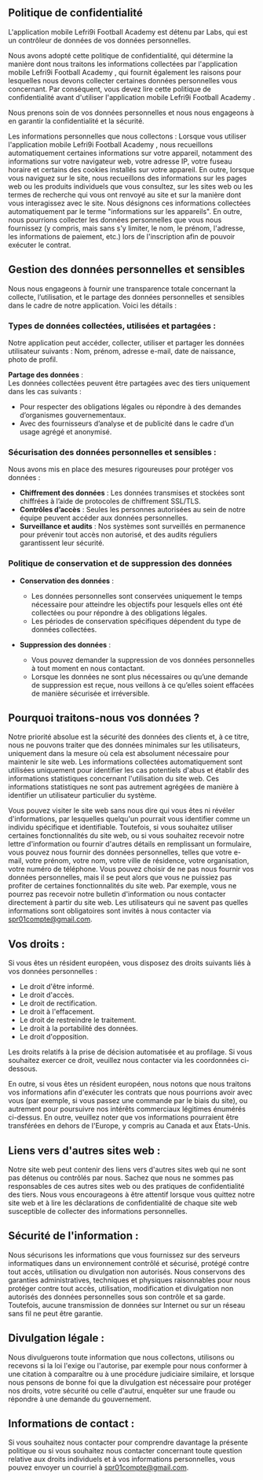 ## Politique de confidentialité
L'application mobile Lefri9i Football Academy est détenu par  Labs, qui est un contrôleur de données de vos données personnelles.

Nous avons adopté cette politique de confidentialité, qui détermine la manière dont nous traitons les informations collectées par l'application mobile Lefri9i Football Academy , qui fournit également les raisons pour lesquelles nous devons collecter certaines données personnelles vous concernant. Par conséquent, vous devez lire cette politique de confidentialité avant d'utiliser l'application mobile Lefri9i Football Academy .

Nous prenons soin de vos données personnelles et nous nous engageons à en garantir la confidentialité et la sécurité.

Les informations personnelles que nous collectons :
Lorsque vous utiliser l'application mobile Lefri9i Football Academy , nous recueillons automatiquement certaines informations sur votre appareil, notamment des informations sur votre navigateur web, votre adresse IP, votre fuseau horaire et certains des cookies installés sur votre appareil. En outre, lorsque vous naviguez sur le site, nous recueillons des informations sur les pages web ou les produits individuels que vous consultez, sur les sites web ou les termes de recherche qui vous ont renvoyé au site et sur la manière dont vous interagissez avec le site. Nous désignons ces informations collectées automatiquement par le terme "informations sur les appareils". En outre, nous pourrions collecter les données personnelles que vous nous fournissez (y compris, mais sans s'y limiter, le nom, le prénom, l'adresse, les informations de paiement, etc.) lors de l'inscription afin de pouvoir exécuter le contrat.

## Gestion des données personnelles et sensibles

Nous nous engageons à fournir une transparence totale concernant la collecte, l’utilisation, et le partage des données personnelles et sensibles dans le cadre de notre application. Voici les détails :  

### Types de données collectées, utilisées et partagées :
Notre application peut accéder, collecter, utiliser et partager les données utilisateur suivants :  Nom, prénom, adresse e-mail, date de naissance, photo de profil.  

**Partage des données** :  
Les données collectées peuvent être partagées avec des tiers uniquement dans les cas suivants :  
- Pour respecter des obligations légales ou répondre à des demandes d’organismes gouvernementaux.  
- Avec des fournisseurs d’analyse et de publicité dans le cadre d’un usage agrégé et anonymisé.  

### Sécurisation des données personnelles et sensibles : 
Nous avons mis en place des mesures rigoureuses pour protéger vos données :  
- **Chiffrement des données** : Les données transmises et stockées sont chiffrées à l’aide de protocoles de chiffrement SSL/TLS.  
- **Contrôles d’accès** : Seules les personnes autorisées au sein de notre équipe peuvent accéder aux données personnelles.  
- **Surveillance et audits** : Nos systèmes sont surveillés en permanence pour prévenir tout accès non autorisé, et des audits réguliers garantissent leur sécurité.  

### Politique de conservation et de suppression des données
- **Conservation des données** :
  - Les données personnelles sont conservées uniquement le temps nécessaire pour atteindre les objectifs pour lesquels elles ont été collectées ou pour répondre à des obligations légales.  
  - Les périodes de conservation spécifiques dépendent du type de données collectées.  

- **Suppression des données** :  
  - Vous pouvez demander la suppression de vos données personnelles à tout moment en nous contactant.  
  - Lorsque les données ne sont plus nécessaires ou qu’une demande de suppression est reçue, nous veillons à ce qu’elles soient effacées de manière sécurisée et irréversible.

## Pourquoi traitons-nous vos données ?
Notre priorité absolue est la sécurité des données des clients et, à ce titre, nous ne pouvons traiter que des données minimales sur les utilisateurs, uniquement dans la mesure où cela est absolument nécessaire pour maintenir le site web. Les informations collectées automatiquement sont utilisées uniquement pour identifier les cas potentiels d'abus et établir des informations statistiques concernant l'utilisation du site web. Ces informations statistiques ne sont pas autrement agrégées de manière à identifier un utilisateur particulier du système.

Vous pouvez visiter le site web sans nous dire qui vous êtes ni révéler d'informations, par lesquelles quelqu'un pourrait vous identifier comme un individu spécifique et identifiable. Toutefois, si vous souhaitez utiliser certaines fonctionnalités du site web, ou si vous souhaitez recevoir notre lettre d'information ou fournir d'autres détails en remplissant un formulaire, vous pouvez nous fournir des données personnelles, telles que votre e-mail, votre prénom, votre nom, votre ville de résidence, votre organisation, votre numéro de téléphone. Vous pouvez choisir de ne pas nous fournir vos données personnelles, mais il se peut alors que vous ne puissiez pas profiter de certaines fonctionnalités du site web. Par exemple, vous ne pourrez pas recevoir notre bulletin d'information ou nous contacter directement à partir du site web. Les utilisateurs qui ne savent pas quelles informations sont obligatoires sont invités à nous contacter via spr01compte@gmail.com.

## Vos droits :
Si vous êtes un résident européen, vous disposez des droits suivants liés à vos données personnelles :

* Le droit d'être informé.
* Le droit d'accès.
* Le droit de rectification.
* Le droit à l'effacement.
* Le droit de restreindre le traitement.
* Le droit à la portabilité des données.
* Le droit d'opposition.

Les droits relatifs à la prise de décision automatisée et au profilage.
Si vous souhaitez exercer ce droit, veuillez nous contacter via les coordonnées ci-dessous.

En outre, si vous êtes un résident européen, nous notons que nous traitons vos informations afin d'exécuter les contrats que nous pourrions avoir avec vous (par exemple, si vous passez une commande par le biais du site), ou autrement pour poursuivre nos intérêts commerciaux légitimes énumérés ci-dessus. En outre, veuillez noter que vos informations pourraient être transférées en dehors de l'Europe, y compris au Canada et aux États-Unis.

## Liens vers d'autres sites web :
Notre site web peut contenir des liens vers d'autres sites web qui ne sont pas détenus ou contrôlés par nous. Sachez que nous ne sommes pas responsables de ces autres sites web ou des pratiques de confidentialité des tiers. Nous vous encourageons à être attentif lorsque vous quittez notre site web et à lire les déclarations de confidentialité de chaque site web susceptible de collecter des informations personnelles.

## Sécurité de l'information :
Nous sécurisons les informations que vous fournissez sur des serveurs informatiques dans un environnement contrôlé et sécurisé, protégé contre tout accès, utilisation ou divulgation non autorisés. Nous conservons des garanties administratives, techniques et physiques raisonnables pour nous protéger contre tout accès, utilisation, modification et divulgation non autorisés des données personnelles sous son contrôle et sa garde. Toutefois, aucune transmission de données sur Internet ou sur un réseau sans fil ne peut être garantie.

## Divulgation légale :
Nous divulguerons toute information que nous collectons, utilisons ou recevons si la loi l'exige ou l'autorise, par exemple pour nous conformer à une citation à comparaître ou à une procédure judiciaire similaire, et lorsque nous pensons de bonne foi que la divulgation est nécessaire pour protéger nos droits, votre sécurité ou celle d'autrui, enquêter sur une fraude ou répondre à une demande du gouvernement.

## Informations de contact :
Si vous souhaitez nous contacter pour comprendre davantage la présente politique ou si vous souhaitez nous contacter concernant toute question relative aux droits individuels et à vos informations personnelles, vous pouvez envoyer un courriel à spr01compte@gmail.com.
